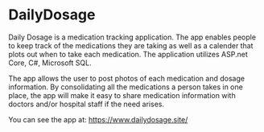 # DailyDosage
Daily Dosage is a medication tracking application.  The app enables people to keep track of the medications they are taking as well as a calender that plots out when to take each medication.  The application utilizes ASP.net Core, C#, Microsoft SQL.

The app allows the user to post photos of each medication and dosage information. By consolidating all the medications a person takes in one place, the app will make it easy to share medication information with doctors and/or hospital staff if the need arises. 

You can see the app at:
https://www.dailydosage.site/

